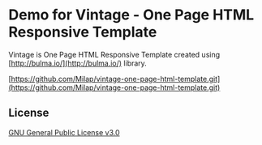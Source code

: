 # Demo for Vintage - One Page HTML Responsive Template

Vintage is One Page HTML Responsive Template created using [http://bulma.io/](http://bulma.io/) library.

[https://github.com/Milap/vintage-one-page-html-template.git](https://github.com/Milap/vintage-one-page-html-template.git)


## License
[GNU General Public License v3.0](https://www.gnu.org/licenses/gpl-3.0.en.html)